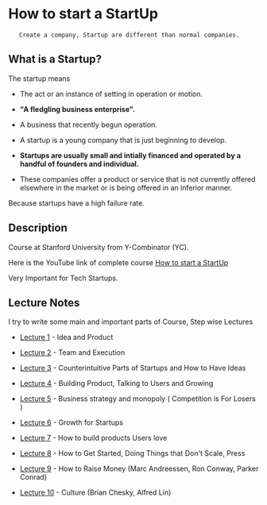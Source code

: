 # How to start a StartUp

       Create a company, Startup are different than normal companies.


## What is a Startup?

 The startup means

  - The act or an instance of setting in operation or motion.
  
  - **"A fledgling business enterprise".**
  
  - A business that recently begun operation.
  
  - A startup is a young company that is just beginning to develop.
  
  - **Startups are usually small and intially financed and operated by a handful of founders and individual.**
  
  - These companies offer a product or service that is not currently offered elsewhere in the market or is being offered in an inferior manner.
  
 Because startups have a high failure rate.  
       
## Description

Course at Stanford University from Y-Combinator (YC).

Here is the YouTube link of complete course [How to start a StartUp](https://www.youtube.com/watch?v=CBYhVcO4WgI&list=PL5q_lef6zVkaTY_cT1k7qFNF2TidHCe-1)

Very Important for Tech Startups.


## Lecture Notes 

I try to write some main and important parts of Course, Step wise Lectures 

- [Lecture 1](https://github.com/MTayyab10/How-to-start-Start-up/tree/main/Lecture%201) - Idea and Product

- [Lecture 2](https://github.com/MTayyab10/How-to-start-Start-up/tree/main/Lecture%202) - Team and Execution

- [Lecture 3](https://github.com/MTayyab10/How-to-Start-a-Start-up/tree/main/Lecture%203) - Counterintuitive Parts of Startups and How to Have Ideas

- [Lecture 4](https://github.com/MTayyab10/How-to-Start-a-Start-up/tree/main/Lecture%204) - Building Product, Talking to Users and Growing

- [Lecture 5](https://github.com/MTayyab10/How-to-Start-a-Start-up/tree/main/Lecture%205) - Business strategy and monopoly ( Competition is For Losers )

- [Lecture 6](https://github.com/MTayyab10/How-to-Start-a-Start-up/tree/main/Lecture%206) - Growth for Startups

- [Lecture 7](https://github.com/MTayyab10/How-to-Start-a-Start-up/tree/main/Lecture%207) - How to build products Users love

- [Lecture 8](https://github.com/MTayyab10/How-to-Start-a-Start-up/tree/main/Lecture%208) - How to Get Started, Doing Things that Don't Scale, Press

- [Lecture 9](https://github.com/MTayyab10/How-to-Start-a-Start-up/tree/main/Lecture%209) - How to Raise Money (Marc Andreessen, Ron Conway, Parker Conrad)

- [Lecture 10](https://github.com/MTayyab10/How-to-Start-a-Start-up/tree/main/Lecture%2010) - Culture (Brian Chesky, Alfred Lin)



